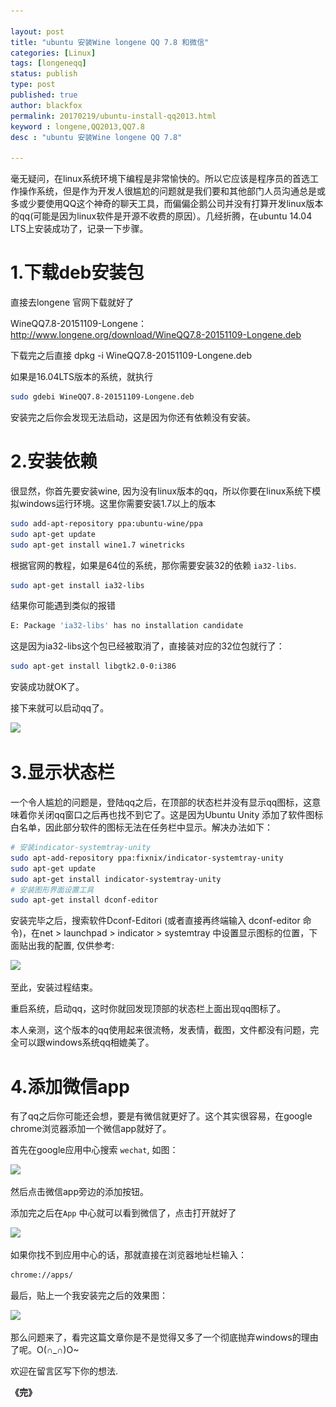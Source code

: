 ```yaml
---

layout: post
title: "ubuntu 安装Wine longene QQ 7.8 和微信"
categories: [Linux]
tags: [longeneqq]
status: publish
type: post
published: true
author: blackfox
permalink: 20170219/ubuntu-install-qq2013.html
keyword : longene,QQ2013,QQ7.8
desc : "ubuntu 安装Wine longene QQ 7.8"

---
```


毫无疑问，在linux系统环境下编程是非常愉快的。所以它应该是程序员的首选工作操作系统，但是作为开发人很尴尬的问题就是我们要和其他部门人员沟通总是或多或少要使用QQ这个神奇的聊天工具，而偏偏企鹅公司并没有打算开发linux版本的qq(可能是因为linux软件是开源不收费的原因）。几经折腾，在ubuntu 14.04 LTS上安装成功了，记录一下步骤。

1.下载deb安装包
======
直接去longene 官网下载就好了

WineQQ7.8-20151109-Longene：<a href="WineQQ7.8-20151109-Longene：http://www.longene.org/download/WineQQ7.8-20151109-Longene.deb">http://www.longene.org/download/WineQQ7.8-20151109-Longene.deb</a>

下载完之后直接 dpkg -i WineQQ7.8-20151109-Longene.deb

如果是16.04LTS版本的系统，就执行

```bash
sudo gdebi WineQQ7.8-20151109-Longene.deb
```

安装完之后你会发现无法启动，这是因为你还有依赖没有安装。

2.安装依赖
========

很显然，你首先要安装wine,
因为没有linux版本的qq，所以你要在linux系统下模拟windows运行环境。这里你需要安装1.7以上的版本

```bash
sudo add-apt-repository ppa:ubuntu-wine/ppa
sudo apt-get update
sudo apt-get install wine1.7 winetricks
```

根据官网的教程，如果是64位的系统，那你需要安装32的依赖 <code
class="scode">ia32-libs</code>.

```bash
sudo apt-get install ia32-libs
```

结果你可能遇到类似的报错

```bash
E: Package 'ia32-libs' has no installation candidate
```

这是因为ia32-libs这个包已经被取消了，直接装对应的32位包就行了：

```bash
sudo apt-get install libgtk2.0-0:i386
```
安装成功就OK了。

接下来就可以启动qq了。

<img data-src="/images/2017/02/qq-01.png" class="img-view" src="/images/1px.png" />


3.显示状态栏
========
一个令人尴尬的问题是，登陆qq之后，在顶部的状态栏并没有显示qq图标，这意味着你关闭qq窗口之后再也找不到它了。这是因为Ubuntu
Unity
添加了软件图标白名单，因此部分软件的图标无法在任务栏中显示。解决办法如下：

```bash
# 安装indicator-systemtray-unity
sudo apt-add-repository ppa:fixnix/indicator-systemtray-unity
sudo apt-get update
sudo apt-get install indicator-systemtray-unity
# 安装图形界面设置工具
sudo apt-get install dconf-editor
```

安装完毕之后，搜索软件Dconf-Editori (或者直接再终端输入 dconf-editor 命令)，在net > launchpad > indicator >
systemtray 中设置显示图标的位置，下面贴出我的配置, 仅供参考:

<img class="img-view" data-src="/images/2017/02/qq-install-02.png" src="/images/1px.png" />

至此，安装过程结束。

重启系统，启动qq，这时你就回发现顶部的状态栏上面出现qq图标了。

本人亲测，这个版本的qq使用起来很流畅，发表情，截图，文件都没有问题，完全可以跟windows系统qq相媲美了。

4.添加微信app
=====
有了qq之后你可能还会想，要是有微信就更好了。这个其实很容易，在google chrome浏览器添加一个微信app就好了。

首先在google应用中心搜索 <code class="scode">wechat</code>, 如图：

<img class="img-view" data-src="/images/2017/02/qq-install-04.png" src="/images/1px.png" />

然后点击微信app旁边的添加按钮。

添加完之后在<code class="scode">App</code> 中心就可以看到微信了，点击打开就好了

<img class="img-view" data-src="/images/2017/02/qq-install-03.png" src="/images/1px.png" />

如果你找不到应用中心的话，那就直接在浏览器地址栏输入：

```bash
chrome://apps/
```

最后，贴上一个我安装完之后的效果图：

<img class="img-view" data-src="/images/2017/02/qq-install-05.png" src="/images/1px.png" />

那么问题来了，看完这篇文章你是不是觉得又多了一个彻底抛弃windows的理由了呢。O(∩_∩)O~

欢迎在留言区写下你的想法.

<strong>《完》</strong>
